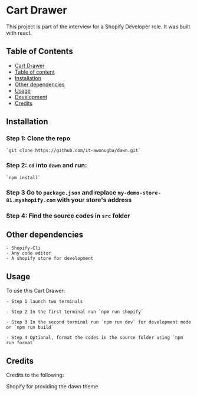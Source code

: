 # Cart Drawer

This project is part of the interview for a Shopify Developer role. It was built with react.

## Table of Contents

- [Cart Drawer](#cart-drawer)
- [Table of content](#table-of-contents)
- [Installation](#installation)
- [Other dependencies](#other-dependencies)
- [Usage](#usage)
- [Development](#development)
- [Credits](#credits)

## Installation

### Step 1: Clone the repo

    `git clone https://github.com/it-awonugba/dawn.git`

### Step 2: `cd` into `dawn` and run:

    `npm install`

### Step 3 Go to `package.json` and replace `my-demo-store-01.myshopify.com` with your store's address

### Step 4: Find the source codes in `src` folder

## Other dependencies
    - Shopify-Cli
    - Any code editor
    - A shopify store for development

## Usage

To use this Cart Drawer:

    - Step 1 launch two terminals

    - Step 2 In the first terminal run `npm run shopify`

    - Step 3 In the second terminal run `npm run dev` for development mode or `npm run build`

    - Step 4 Optional, format the codes in the source folder using `npm run format`


## Credits

Credits to the following:

Shopify for providing the dawn theme

